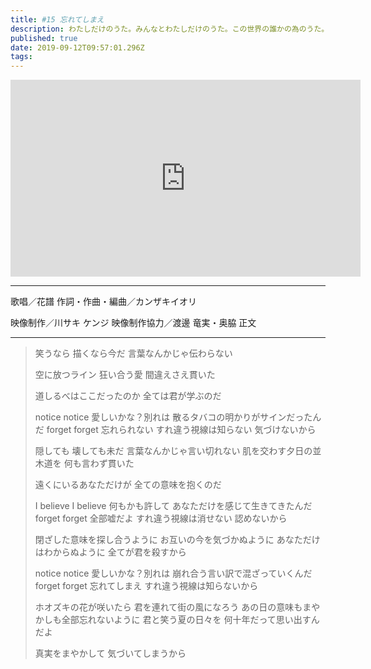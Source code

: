 ```yaml
---
title: #15 忘れてしまえ
description: わたしだけのうた。みんなとわたしだけのうた。この世界の誰かの為のうた。 仮想世界からあなたへココロを込めて。
published: true
date: 2019-09-12T09:57:01.296Z
tags: 
---
```


<iframe width="560" height="315" src="https://www.youtube-nocookie.com/embed/2Nj1l-S2FJU" frameborder="0" allow="accelerometer; autoplay; encrypted-media; gyroscope; picture-in-picture" allowfullscreen></iframe>

***
歌唱／花譜
作詞・作曲・編曲／カンザキイオリ

映像制作／川サキ ケンジ
映像制作協力／渡邊 竜実・奥脇 正文
***

> 笑うなら
> 描くなら今だ
> 言葉なんかじゃ伝わらない
>
> 空に放つライン
> 狂い合う愛
> 間違えさえ貫いた
> 
> 道しるべはここだったのか
> 全ては君が学ぶのだ
> 
> notice notice 
> 愛しいかな？別れは
> 散るタバコの明かりがサインだったんだ
> forget forget
> 忘れられない
> すれ違う視線は知らない
> 気づけないから
> 
> 隠しても
> 壊しても未だ
> 言葉なんかじゃ言い切れない
> 肌を交わす夕日の並木道を
> 何も言わず貫いた
> 
> 遠くにいるあなただけが
> 全ての意味を抱くのだ
> 
> I believe I believe
> 何もかも許して
> あなただけを感じて生きてきたんだ
> forget forget
> 全部嘘だよ
> すれ違う視線は消せない
> 認めないから
> 
> 閉ざした意味を探し合うように
> お互いの今を気づかぬように
> あなただけはわからぬように
> 全てが君を殺すから
> 
> notice notice
> 愛しいかな？別れは
> 崩れ合う言い訳で混ざっていくんだ
> forget forget
> 忘れてしまえ
> すれ違う視線は知らないから
> 
> ホオズキの花が咲いたら
> 君を連れて街の風になろう
> あの日の意味もまやかしも全部忘れないように
> 君と笑う夏の日々を
> 何十年だって思い出すんだよ
> 
> 真実をまやかして
> 気づいてしまうから